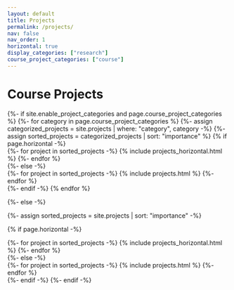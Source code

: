 ```yaml
---
layout: default
title: Projects
permalink: /projects/
nav: false
nav_order: 1
horizontal: true
display_categories: ["research"]
course_project_categories: ["course"]
---
```


<!--course projects-->
<div class="post">

<h1 class="post-title">Course Projects</h1>

<article>

<!-- pages/projects.md -->
<div class="projects">
{%- if site.enable_project_categories and page.course_project_categories %}
  <!-- Display categorized projects -->
  {%- for category in page.course_project_categories %}
  <!--<h2 class="category">{{ category }}</h2>-->
  {%- assign categorized_projects = site.projects | where: "category", category -%}
  {%- assign sorted_projects = categorized_projects | sort: "importance" %}
  <!-- Generate cards for each project -->
  {% if page.horizontal -%}
  <div class="container">
    <!--<div class="row row-cols-2">-->
    {%- for project in sorted_projects -%}
      {% include projects_horizontal.html %}
    {%- endfor %}
    <!--</div>-->
  </div>
  {%- else -%}
  <div class="grid">
    {%- for project in sorted_projects -%}
      {% include projects.html %}
    {%- endfor %}
  </div>
  {%- endif -%}
  {% endfor %}

{%- else -%}
<!-- Display projects without categories -->
  {%- assign sorted_projects = site.projects | sort: "importance" -%}
  <!-- Generate cards for each project -->
  {% if page.horizontal -%}
  <div class="container">
    <!--<div class="row row-cols-2">-->
    {%- for project in sorted_projects -%}
      {% include projects_horizontal.html %}
    {%- endfor %}
    <!--</div>-->
  </div>
  {%- else -%}
  <div class="grid">
    {%- for project in sorted_projects -%}
      {% include projects.html %}
    {%- endfor %}
  </div>
  {%- endif -%}
{%- endif -%}
</div>

</article>

</div>